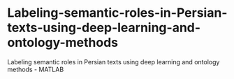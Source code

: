 # Labeling-semantic-roles-in-Persian-texts-using-deep-learning-and-ontology-methods
Labeling semantic roles in Persian texts using deep learning and ontology methods - MATLAB
